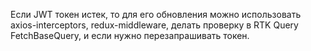 Если JWT токен истек, то для его обновления можно использовать axios-interceptors, redux-middleware, делать проверку в RTK Query FetchBaseQuery, и если нужно перезапрашивать токен.